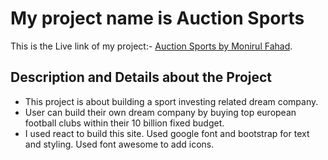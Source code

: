 # My project name is Auction Sports

This is the Live link of my project:- [Auction Sports by Monirul Fahad](https://auction-sports-fahad.netlify.app/).

## Description and Details about the Project

- This project is about building a sport investing related dream company.
- User can build their own dream company by buying top european football clubs within their 10 billion fixed budget.
- I used react to build this site. Used google font and bootstrap for text and styling. Used font awesome to add icons.
